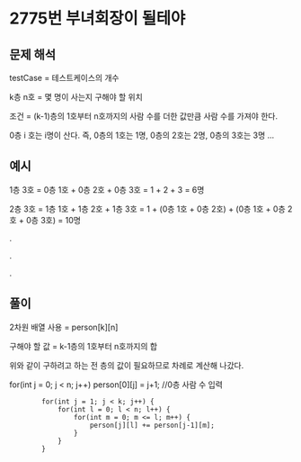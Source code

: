 # 2775번 부녀회장이 될테야

## 문제 해석
  
  testCase = 테스트케이스의 개수

  k층 n호 = 몇 명이 사는지 구해야 할 위치

  조건 = (k-1)층의 1호부터 n호까지의 사람 수를 더한 값만큼 사람 수를 가져야 한다.

  0층 i 호는 i명이 산다. 즉, 0층의 1호는 1명, 0층의 2호는 2명, 0층의 3호는 3명 ...

## 예시

1층 3호 = 0층 1호 + 0층 2호 + 0층 3호 = 1 + 2 + 3 = 6명

2층 3호 = 1층 1호 + 1층 2호 + 1층 3호 = 1 + (0층 1호 + 0층 2호) + (0층 1호 + 0층 2호 + 0층 3호) = 10명

.

.

.

## 풀이

2차원 배열 사용 = person[k][n]

구해야 할 값 = k-1층의 1호부터 n호까지의 합

위와 같이 구하려고 하는 전 층의 값이 필요하므로 차례로 계산해 나갔다.

for(int j = 0; j < n; j++)
                person[0][j] = j+1; //0층 사람 수 입력

            for(int j = 1; j < k; j++) {
                for(int l = 0; l < n; l++) {
                    for(int m = 0; m <= l; m++) {
                        person[j][l] += person[j-1][m];
                    }
                }
            }
